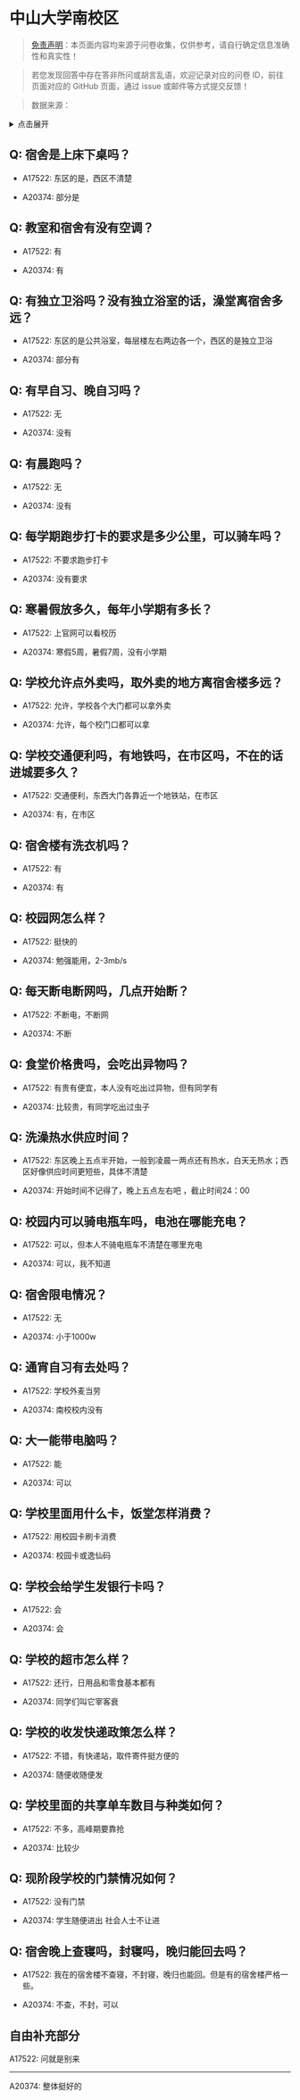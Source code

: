 # 中山大学南校区

> [免责声明](https://colleges.chat/#_3)：本页面内容均来源于问卷收集，仅供参考，请自行确定信息准确性和真实性！

> 若您发现回答中存在答非所问或胡言乱语，欢迎记录对应的问卷 ID，前往页面对应的 GitHub 页面，通过 issue 或邮件等方式提交反馈！

> 数据来源：

<details><summary>点击展开</summary>
<ul>
<li>A17522: 匿名 (2023 年 06 月)</li>
<li>A20374: 匿名 (2023 年 06 月)</li>
</ul>
</details>

## Q: 宿舍是上床下桌吗？

- A17522: 东区的是，西区不清楚

- A20374: 部分是

## Q: 教室和宿舍有没有空调？

- A17522: 有

- A20374: 有

## Q: 有独立卫浴吗？没有独立浴室的话，澡堂离宿舍多远？

- A17522: 东区的是公共浴室，每层楼左右两边各一个，西区的是独立卫浴

- A20374: 部分有

## Q: 有早自习、晚自习吗？

- A17522: 无

- A20374: 没有

## Q: 有晨跑吗？

- A17522: 无

- A20374: 没有

## Q: 每学期跑步打卡的要求是多少公里，可以骑车吗？

- A17522: 不要求跑步打卡

- A20374: 没有要求

## Q: 寒暑假放多久，每年小学期有多长？

- A17522: 上官网可以看校历

- A20374: 寒假5周，暑假7周，没有小学期

## Q: 学校允许点外卖吗，取外卖的地方离宿舍楼多远？

- A17522: 允许，学校各个大门都可以拿外卖

- A20374: 允许，每个校门口都可以拿

## Q: 学校交通便利吗，有地铁吗，在市区吗，不在的话进城要多久？

- A17522: 交通便利，东西大门各靠近一个地铁站，在市区

- A20374: 有，在市区

## Q: 宿舍楼有洗衣机吗？

- A17522: 有

- A20374: 有

## Q: 校园网怎么样？

- A17522: 挺快的

- A20374: 勉强能用，2-3mb/s

## Q: 每天断电断网吗，几点开始断？

- A17522: 不断电，不断网

- A20374: 不断

## Q: 食堂价格贵吗，会吃出异物吗？

- A17522: 有贵有便宜，本人没有吃出过异物，但有同学有

- A20374: 比较贵，有同学吃出过虫子

## Q: 洗澡热水供应时间？

- A17522: 东区晚上五点半开始，一般到凌晨一两点还有热水，白天无热水；西区好像供应时间更短些，具体不清楚

- A20374: 开始时间不记得了，晚上五点左右吧 ，截止时间24：00

## Q: 校园内可以骑电瓶车吗，电池在哪能充电？

- A17522: 可以，但本人不骑电瓶车不清楚在哪里充电

- A20374: 可以，我不知道

## Q: 宿舍限电情况？

- A17522: 无

- A20374: 小于1000w

## Q: 通宵自习有去处吗？

- A17522: 学校外麦当劳

- A20374: 南校校内没有

## Q: 大一能带电脑吗？

- A17522: 能

- A20374: 可以

## Q: 学校里面用什么卡，饭堂怎样消费？

- A17522: 用校园卡刷卡消费

- A20374: 校园卡或逸仙码

## Q: 学校会给学生发银行卡吗？

- A17522: 会

- A20374: 会

## Q: 学校的超市怎么样？

- A17522: 还行，日用品和零食基本都有

- A20374: 同学们叫它宰客衰

## Q: 学校的收发快递政策怎么样？

- A17522: 不错，有快递站，取件寄件挺方便的

- A20374: 随便收随便发

## Q: 学校里面的共享单车数目与种类如何？

- A17522: 不多，高峰期要靠抢

- A20374: 比较少

## Q: 现阶段学校的门禁情况如何？

- A17522: 没有门禁

- A20374: 学生随便进出 社会人士不让进

## Q: 宿舍晚上查寝吗，封寝吗，晚归能回去吗？

- A17522: 我在的宿舍楼不查寝，不封寝，晚归也能回。但是有的宿舍楼严格一些。

- A20374: 不查，不封，可以

## 自由补充部分

A17522: 问就是别来

***

A20374: 整体挺好的